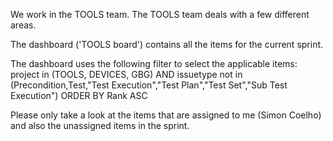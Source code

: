 We work in the TOOLS team. The TOOLS team deals with a few different areas.

The dashboard ('TOOLS board') contains all the items for the current sprint.

The dashboard uses the following filter to select the applicable items:
project in (TOOLS, DEVICES, GBG) AND issuetype not in (Precondition,Test,"Test Execution","Test Plan","Test Set","Sub Test Execution") ORDER BY Rank ASC

Please only take a look at the items that are assigned to me (Simon Coelho) and also the unassigned items in the sprint.
